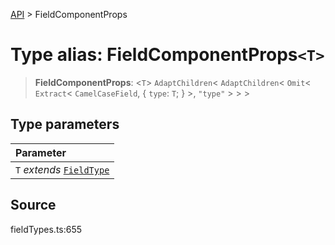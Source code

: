 [API](../index.md) > FieldComponentProps

# Type alias: FieldComponentProps`<T>`

> **FieldComponentProps**: <`T`> `AdaptChildren`\< `AdaptChildren`\< `Omit`\< `Extract`\< `CamelCaseField`, \{
  `type`: `T`;
 } \>, `"type"` \> \> \>

## Type parameters

| Parameter |
| :------ |
| `T` *extends* [`FieldType`](type-alias.FieldType.md) |

## Source

fieldTypes.ts:655
